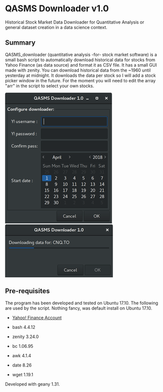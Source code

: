# QASMS Downloader v1.0

Historical Stock Market Data Downloader for Quantitative Analysis or general dataset creation in a data science context.

## Summary
QASMS_downloader (quantitative analysis -for- stock market software) is a small bash script to automatically download historical data for stocks from Yahoo Finance (as data source) and format it as CSV file. It has a small GUI made with zenity. You can download historical data from the ~1960 until yesterday at midnight. It downloads the data per stock so I will add a stock picker window in the future. For the moment you will need to edit the array "arr" in the script to select your own stocks. 

![Main configuration dialog](qasms_1.0_config.png?raw=true "Main configuration dialog") ![Progress dialog during download](qasms_1.0_download.png?raw=true "Progress dialog during download")


## Pre-requisites
The program has been developed and tested on Ubuntu 17.10. The following are used by the script. Nothing fancy, was default install on Ubuntu 17.10.

* [Yahoo! Finance Account](https://login.yahoo.com/config/login?.intl=ca&.lang=en-CA&.src=finance&.done=https%3A%2F%2Fca.finance.yahoo.com%2F)

* bash 4.4.12
* zenity 3.24.0
* bc 1.06.95
* awk 4.1.4
* date 8.26
* wget 1.19.1

Developed with geany 1.31.
